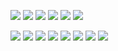 ![](http://x.imagefapusercontent.com/u/beps_183/7180956/1830534598/h32.jpg)
![](http://x.imagefapusercontent.com/u/beps_183/7180956/605743900/h13.jpg)
![](http://x.imagefapusercontent.com/u/beps_183/7180956/877269015/h33.jpg)
![](http://x.imagefapusercontent.com/u/beps_183/7180956/8853028/h4.jpg)
![](http://x.imagefapusercontent.com/u/beps_183/7180956/471742455/h5.jpg)
![](http://x.imagefapusercontent.com/u/beps_183/7180956/1502803355/hr10.jpg)

![](https://instagram.com/p/BZnq25jncJy/media/?size=l)
![](https://instagram.com/p/BUbQ3inhYf7/media/?size=l)
![](http://x.imagefapusercontent.com/u/beps_183/7180956/1075434126/h39.jpg)
![](http://x.imagefapusercontent.com/u/beps_183/7180956/1625726230/h35.jpg)
![](http://x.imagefapusercontent.com/u/beps_183/7180956/1656430547/h3.jpg)
![](http://x.imagefapusercontent.com/u/beps_183/7180956/1126174629/h40.jpg)
![](http://x.imagefapusercontent.com/u/beps_183/7180956/1602243432/h36.jpg)
![](http://x.imagefapusercontent.com/u/beps_183/7267373/1089968541/vg16.jpg)
